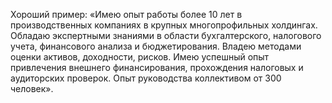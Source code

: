 Хороший пример: «Имею опыт работы более 10 лет в производственных компаниях в крупных многопрофильных холдингах. Обладаю экспертными знаниями в области бухгалтерского, налогового учета, финансового анализа и бюджетирования. Владею методами оценки активов, доходности, рисков. Имею успешный опыт привлечения внешнего финансирования, прохождения налоговых и аудиторских проверок. Опыт руководства коллективом от 300 человек».